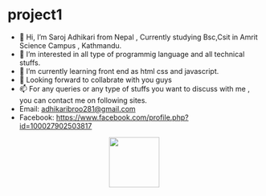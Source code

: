 # project1
- 👋 Hi, I’m Saroj Adhikari from  Nepal , Currently studying Bsc,Csit in Amrit Science Campus , Kathmandu.
- 👀 I’m interested in all type of programmig language and all technical stuffs.
- 🌱 I’m currently learning front end as html css and javascript.
- 💞️ Looking forward to collabrate with you guys
- 📫 For any queries or any type of stuffs you want to discuss with me , you can contact me on following sites.
- Email: adhikaribroo281@gmail.com
- Facebook: https://www.facebook.com/profile.php?id=100027902503817


<div id="header" align="center">
  <img src="https://media.giphy.com/media/M9gbBd9nbDrOTu1Mqx/giphy.gif" width="100"/>
</div>
